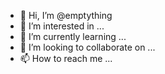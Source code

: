 - 👋 Hi, I’m @emptything
- 👀 I’m interested in ...
- 🌱 I’m currently learning ...
- 💞️ I’m looking to collaborate on ...
- 📫 How to reach me ...

<!---
emptything/emptything is a ✨ special ✨ repository because its `README.md` (this file) appears on your GitHub profile.
You can click the Preview link to take a look at your changes.
--->
